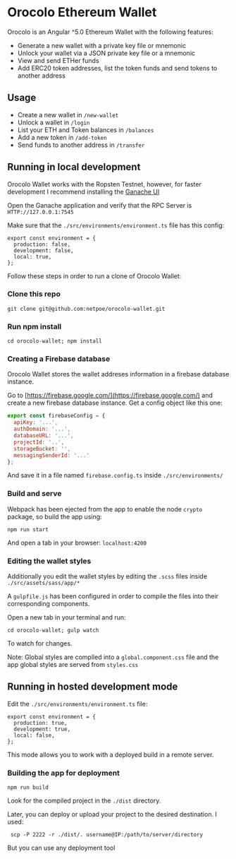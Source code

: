 # Orocolo Ethereum Wallet

Orocolo is an Angular ^5.0 Ethereum Wallet with the following features:

- Generate a new wallet with a private key file or mnemonic 
- Unlock your wallet via a JSON private key file or a mnemonic
- View and send ETHer funds
- Add ERC20 token addresses, list the token funds and send tokens to another address

## Usage

- Create a new wallet in `/new-wallet`
- Unlock a wallet in `/login`
- List your ETH and Token balances in `/balances`
- Add a new token in `/add-token`
- Send funds to another address in `/transfer`

## Running in local development

Orocolo Wallet works with the Ropsten Testnet, however, for faster development I recommend installing the [Ganache UI](http://truffleframework.com/ganache/)

Open the Ganache application and verify that the RPC Server is `HTTP://127.0.0.1:7545`

Make sure that the `./src/environments/environment.ts` file has this config: 

```
export const environment = {
  production: false,
  development: false,
  local: true,
};
```

Follow these steps in order to run a clone of Orocolo Wallet:

### Clone this repo

```
git clone git@github.com:netpoe/orocolo-wallet.git
```

### Run npm install

```
cd orocolo-wallet; npm install
```

### Creating a Firebase database

Orocolo Wallet stores the wallet addreses information in a firebase database instance.

Go to [https://firebase.google.com/](https://firebase.google.com/) and create a new firebase database instance. Get a config object like this one: 

```js
export const firebaseConfig = {
  apiKey: '...',
  authDomain: '...',
  databaseURL: '...',
  projectId: '..',
  storageBucket: '',
  messagingSenderId: '...'
};
```

And save it in a file named `firebase.config.ts` inside `./src/environments/`

### Build and serve

Webpack has been ejected from the app to enable the node `crypto` package, so build the app using:

```
npm run start
```

And open a tab in your browser: `localhost:4200`

### Editing the wallet styles

Additionally you edit the wallet styles by editing the `.scss` files inside `./src/assets/sass/app/*` 

A `gulpfile.js` has been configured in order to compile the files into their corresponding components. 

Open a new tab in your terminal and run: 

```
cd orocolo-wallet; gulp watch
```

To watch for changes.

Note: Global styles are compiled into a `global.component.css` file and the app global styles are served from `styles.css`

## Running in hosted development mode

Edit the `./src/environments/environment.ts` file: 

```
export const environment = {
  production: true,
  development: true,
  local: false,
};
```

This mode allows you to work with a deployed build in a remote server. 

### Building the app for deployment

```
npm run build
```

Look for the compiled project in the `./dist` directory. 

Later, you can deploy or upload your project to the desired destination. I used: 

```
 scp -P 2222 -r ./dist/. username@IP:/path/to/server/directory
```

But you can use any deployment tool












